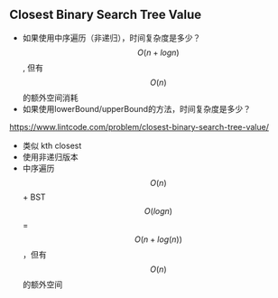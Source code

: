 ## Closest Binary Search Tree Value
- 如果使用中序遍历（非递归），时间复杂度是多少？ $$O(n+logn)$$, 但有$$O(n)$$的额外空间消耗
- 如果使用lowerBound/upperBound的方法，时间复杂度是多少？

https://www.lintcode.com/problem/closest-binary-search-tree-value/

- 类似 kth closest
- 使用非递归版本
- 中序遍历$$O(n)$$ + BST $$O(logn)$$ = $$O(n + log(n))$$，但有$$O(n)$$的额外空间
 